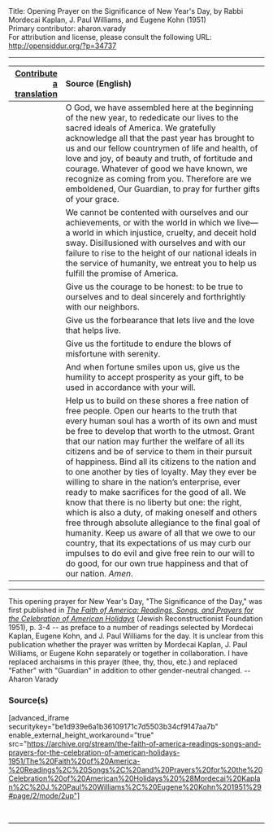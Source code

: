 <html>
<head></head>
<body>
Title: Opening Prayer on the Significance of New Year's Day, by Rabbi Mordecai Kaplan, J. Paul Williams, and Eugene Kohn (1951)<br />
Primary contributor: aharon.varady<br />
For attribution and license, please consult the following URL: <a href="http://opensiddur.org/?p=34737">http://opensiddur.org/?p=34737</a>
<p />
<hr />

<table style="margin-left: auto;margin-right: auto;" class="draggable">
<thead><tr><th id="x" style="text-align: right;"><a href="/contribute/upload/">Contribute a translation</a></th><th style="text-align: left;">Source (English)</th></tr></thead>
<tbody>
<tr><td style="vertical-align:top;">
<div class="liturgy"><span lang="he">

</span></div></td>
 
<td style="vertical-align:top;">
<div class="english">
O God, 
we have assembled here at the beginning of the new year, 
to rededicate our lives to the sacred ideals of America. 
We gratefully acknowledge 
all that the past year has brought to us and our fellow countrymen 
of life and health, 
of love and joy, 
of beauty and truth, 
of fortitude and courage. 
Whatever of good we have known, 
we recognize as coming from you. 
Therefore are we emboldened, Our Guardian, 
to pray for further gifts of your grace. 
</div></td></tr>


<tr><td style="vertical-align:top;">
<div class="liturgy"><span lang="he">

</span></div></td>
 
<td style="vertical-align:top;">
<div class="english">
We cannot be contented with ourselves and our achievements, 
or with the world in which we live—
a world in which injustice, cruelty, and deceit hold sway. 
Disillusioned with ourselves and with our failure to rise 
to the height of our national ideals in the service of humanity, 
we entreat you to help us fulfill the promise of America. 
</div></td></tr>


<tr><td style="vertical-align:top;">
<div class="liturgy"><span lang="he">

</span></div></td>
 
<td style="vertical-align:top;">
<div class="english">
Give us the courage to be honest: 
to be true to ourselves 
and to deal sincerely and forthrightly with our neighbors. 
</div></td></tr>


<tr><td style="vertical-align:top;">
<div class="liturgy"><span lang="he">

</span></div></td>
 
<td style="vertical-align:top;">
<div class="english">
Give us the forbearance 
that lets live and the love that helps live. 
</div></td></tr>


<tr><td style="vertical-align:top;">
<div class="liturgy"><span lang="he">

</span></div></td>
 
<td style="vertical-align:top;">
<div class="english">
Give us the fortitude 
to endure the blows of misfortune with serenity. 
</div></td></tr>


<tr><td style="vertical-align:top;">
<div class="liturgy"><span lang="he">

</span></div></td>
 
<td style="vertical-align:top;">
<div class="english">
And when fortune smiles upon us, 
give us the humility to accept prosperity as your gift, 
to be used in accordance with your will. 
</div></td></tr>


<tr><td style="vertical-align:top;">
<div class="liturgy"><span lang="he">

</span></div></td>
 
<td style="vertical-align:top;">
<div class="english">
Help us to build on these shores 
a free nation 
of free people. 
Open our hearts to the truth 
that every human soul has a worth of its own 
and must be free to develop that worth to the utmost. 
Grant that our nation may further the welfare of all its citizens 
and be of service to them in their pursuit of happiness. 
Bind all its citizens to the nation and to one another by ties of loyalty. 
May they ever be willing to share in the nation’s enterprise, 
ever ready to make sacrifices for the good of all. 
We know that there is no liberty but one: 
the right, which is also a duty, 
of making oneself and others free 
through absolute allegiance to the final goal of humanity. 
Keep us aware of all that we owe to our country, 
that its expectations of us may curb our impulses to do evil 
and give free rein to our will to do good, 
for our own true happiness and that of our nation. 
<em>Amen</em>. 
</div></td></tr>
</tbody></table>

<hr />

This opening prayer for New Year's Day, "The Significance of the Day," was first published in <em><a href="/?p=34753">The Faith of America: Readings, Songs, and Prayers for the Celebration of American Holidays</a></em> (Jewish Reconstructionist Foundation 1951), p. 3-4 -- as preface to a number of readings selected by Mordecai Kaplan, Eugene Kohn, and J. Paul Williams for the day. It is unclear from this publication whether the prayer was written by Mordecai Kaplan, J. Paul Williams, or Eugene Kohn separately or together in collaboration. I have replaced archaisms in this prayer (thee, thy, thou, etc.) and replaced "Father" with "Guardian" in addition to other gender-neutral changed. --Aharon Varady

<h3>Source(s)</h3>

[advanced_iframe securitykey="be1d939e6a1b36109171c7d5503b34cf9147aa7b" enable_external_height_workaround="true" src="https://archive.org/stream/the-faith-of-america-readings-songs-and-prayers-for-the-celebration-of-american-holidays-1951/The%20Faith%20of%20America-%20Readings%2C%20Songs%2C%20and%20Prayers%20for%20the%20Celebration%20of%20American%20Holidays%20%28Mordecai%20Kaplan%2C%20J.%20Paul%20Williams%2C%20Eugene%20Kohn%201951%29#page/2/mode/2up"]

&nbsp;

<hr />

&nbsp;
</body>
</html>